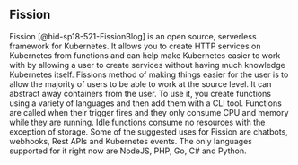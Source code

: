 Fission
-------

Fission [@hid-sp18-521-FissionBlog] is an open source, serverless
framework for Kubernetes. It allows you to create HTTP services on
Kubernetes from functions and can help make Kubernetes easier to work
with by allowing a user to create services without having much knowledge
Kubernetes itself. Fissions method of making things easier for the user
is to allow the majority of users to be able to work at the source
level. It can abstract away containers from the user. To use it, you
create functions using a variety of languages and then add them with a
CLI tool. Functions are called when their trigger fires and they only
consume CPU and memory while they are running. Idle functions consume no
resources with the exception of storage. Some of the suggested uses for
Fission are chatbots, webhooks, Rest APIs and Kubernetes events. The
only languages supported for it right now are NodeJS, PHP, Go, C\# and
Python.

